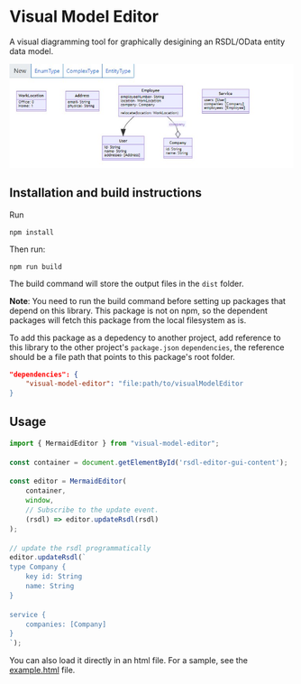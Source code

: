 # Visual Model Editor

A visual diagramming tool for graphically desigining an RSDL/OData entity data model.

![Screenshot](./screenshot.jpeg)

## Installation and build instructions

Run

```
npm install
```

Then run:

```
npm run build
```

The build command will store the output files in the `dist` folder.

**Note**: You need to run the build command before setting up packages that depend on this library. This package is not on npm, so the dependent
packages will fetch this package from the local filesystem as is.

To add this package as a depedency to another project, add reference to this library to
the other project's `package.json` `dependencies`, the reference should be a file
path that points to this package's root folder.

```json
"dependencies": {
    "visual-model-editor": "file:path/to/visualModelEditor
}
```

## Usage

```ts
import { MermaidEditor } from "visual-model-editor";

const container = document.getElementById('rsdl-editor-gui-content');

const editor = MermaidEditor(
    container,
    window,
    // Subscribe to the update event.
    (rsdl) => editor.updateRsdl(rsdl)
);

// update the rsdl programmatically
editor.updateRsdl(`
type Company {
    key id: String
    name: String
}

service {
    companies: [Company]
}
`);
```

You can also load it directly in an html file. For a sample, see the [example.html](./example.html) file.